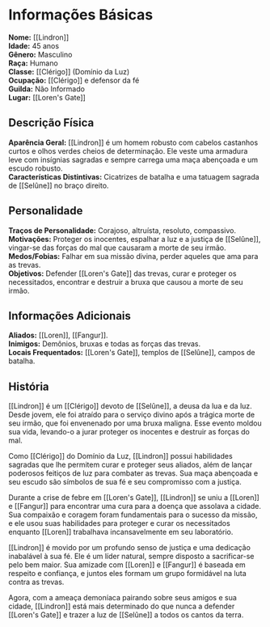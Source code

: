 # Informações Básicas
**Nome:** [[Lindron]]  
**Idade:** 45 anos  
**Gênero:** Masculino  
**Raça:** Humano  
**Classe:** [[Clérigo]] (Domínio da Luz)  
**Ocupação:** [[Clérigo]] e defensor da fé  
**Guilda:** Não Informado  
**Lugar:** [[Loren's Gate]]

## Descrição Física
**Aparência Geral:** [[Lindron]] é um homem robusto com cabelos castanhos curtos e olhos verdes cheios de determinação. Ele veste uma armadura leve com insígnias sagradas e sempre carrega uma maça abençoada e um escudo robusto.  
**Características Distintivas:** Cicatrizes de batalha e uma tatuagem sagrada de [[Selûne]] no braço direito.

## Personalidade
**Traços de Personalidade:** Corajoso, altruísta, resoluto, compassivo.  
**Motivações:** Proteger os inocentes, espalhar a luz e a justiça de [[Selûne]], vingar-se das forças do mal que causaram a morte de seu irmão.  
**Medos/Fobias:** Falhar em sua missão divina, perder aqueles que ama para as trevas.  
**Objetivos:** Defender [[Loren's Gate]] das trevas, curar e proteger os necessitados, encontrar e destruir a bruxa que causou a morte de seu irmão.

## Informações Adicionais
**Aliados:** [[Loren]], [[Fangur]].  
**Inimigos:** Demônios, bruxas e todas as forças das trevas.  
**Locais Frequentados:** [[Loren's Gate]], templos de [[Selûne]], campos de batalha.

## História
[[Lindron]] é um [[Clérigo]] devoto de [[Selûne]], a deusa da lua e da luz. Desde jovem, ele foi atraído para o serviço divino após a trágica morte de seu irmão, que foi envenenado por uma bruxa maligna. Esse evento moldou sua vida, levando-o a jurar proteger os inocentes e destruir as forças do mal.

Como [[Clérigo]] do Domínio da Luz, [[Lindron]] possui habilidades sagradas que lhe permitem curar e proteger seus aliados, além de lançar poderosos feitiços de luz para combater as trevas. Sua maça abençoada e seu escudo são símbolos de sua fé e seu compromisso com a justiça.

Durante a crise de febre em [[Loren's Gate]], [[Lindron]] se uniu a [[Loren]] e [[Fangur]] para encontrar uma cura para a doença que assolava a cidade. Sua compaixão e coragem foram fundamentais para o sucesso da missão, e ele usou suas habilidades para proteger e curar os necessitados enquanto [[Loren]] trabalhava incansavelmente em seu laboratório.

[[Lindron]] é movido por um profundo senso de justiça e uma dedicação inabalável à sua fé. Ele é um líder natural, sempre disposto a sacrificar-se pelo bem maior. Sua amizade com [[Loren]] e [[Fangur]] é baseada em respeito e confiança, e juntos eles formam um grupo formidável na luta contra as trevas.

Agora, com a ameaça demoníaca pairando sobre seus amigos e sua cidade, [[Lindron]] está mais determinado do que nunca a defender [[Loren's Gate]] e trazer a luz de [[Selûne]] a todos os cantos da terra.
